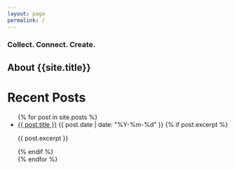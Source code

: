```yaml
---
layout: page
permalink: /
---
```


### Collect. Connect. Create.

## About {{site.title}}

<h1>Recent Posts</h1>

<ul>
  {% for post in site.posts %}
    <li>
      <a href="{{ post.url }}">{{ post.title }}</a>
      <span>{{ post.date | date: "%Y-%m-%d" }}</span>
      {% if post.excerpt %}
        <p>{{ post.excerpt }}</p>
      {% endif %}
    </li>
  {% endfor %}
</ul>